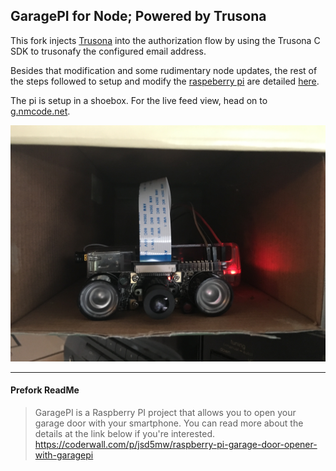 ## GaragePI for Node; Powered by Trusona

This fork injects [Trusona](https://trusona.com) into the authorization flow by using the Trusona C SDK to trusonafy the configured email address.

Besides that modification and some rudimentary node updates, the rest of the steps followed to setup and modify the [raspeberry pi](https://www.raspberrypi.org) are detailed [here](https://coderwall.com/p/jsd5mw/raspberry-pi-garage-door-opener-with-garagepi).

The pi is setup in a shoebox. For the live feed view, head on to [g.nmcode.net](https://g.nmcode.net).

![raspeberry pi in a shoebox](public/images/shoebox-pi.png)

------

#### Prefork ReadMe

> GaragePI is a Raspberry PI project that allows you to open your garage door with your smartphone. 
> You can read more about the details at the link below if you're interested.
> https://coderwall.com/p/jsd5mw/raspberry-pi-garage-door-opener-with-garagepi
